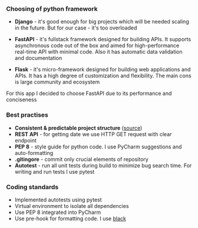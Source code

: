 ### Choosing of python framework

* **Django** -
  it's good enough for big projects which will be needed scaling in the future.
  But for our case - it's too overloaded

* **FastAPI** -
  it's fullstack framework designed for building APIs.
  It supports asynchronous code out of the box and aimed
  for high-performance real-time API with minimal code. Also it has automatic
  data validation and documentation

* **Flask** -
  it's micro-framework designed for building web applications and APIs.
  It has a high degree of customization and flexibility. The main cons is
  large community and ecosystem

For this app I decided to choose FastAPI due to its performance and conciseness  

### Best practises
* **Consistent & predictable project structure** ([source](https://github.com/zhanymkanov/fastapi-best-practices#1-project-structure-consistent--predictable))
* **REST API** - for getting date we use HTTP GET request with clear endpoint
* **PEP 8** - style guide for python code. I use PyCharm suggestions and auto-formatting
* **.gitingore** - commit only crucial elements of repository
* **Autotest** - run all unit tests during build to minimize bug search time. For writing and run tests I use pytest

### Coding standards
* Implemented autotests using pytest
* Virtual environment to isolate all dependencies
* Use PEP 8 integrated into PyCharm
* Use pre-hook for formatting code. I use [black](https://pypi.org/project/black/)